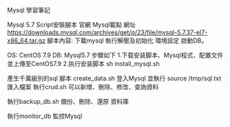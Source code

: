Mysql 學習筆記  

Mysql 5.7 Script安裝腳本
官網 Mysql載點  網址 https://downloads.mysql.com/archives/get/p/23/file/mysql-5.7.37-el7-x86_64.tar.gz
腳本內容: 下載mysql 執行解壓及初始化 環境設定  啟動DB。

OS: CentOS 7.9  DB: Mysql5.7
步驟如下
1.下载安装脚本、Mysql程式、配置文件  並上傳至CentOS7.9
2.执行安装脚本 sh install_mysql.sh
 
產生千萬級別的sql 腳本 create_data.sh
登入Mysql 並執行 source /tmp/sql.txt 匯入檔案
執行crud.sh  可以新增、刪除、修改、查詢資料

執行backup_db.sh 備份、刪除、還原 資料庫

執行monitor_db  監控Mysql 
